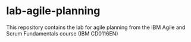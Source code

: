 # lab-agile-planning
This repository contains the lab for agile planning from the IBM Agile and Scrum Fundamentals course (IBM CD0116EN)
